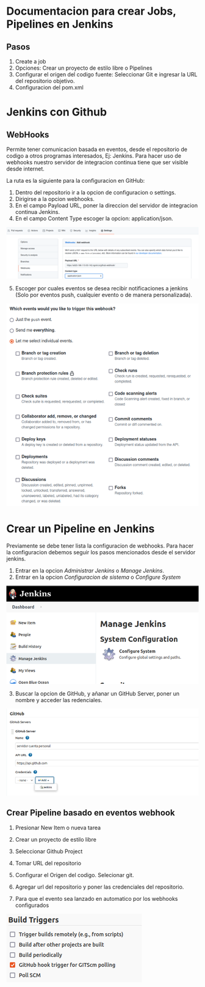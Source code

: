 # Documentacion para crear Jobs, Pipelines en Jenkins

## Pasos

1. Create a job
2. Opciones: Crear un proyecto de estilo libre o Pipelines
3. Configurar el origen del codigo fuente: Seleccionar Git e ingresar la URL del repositorio objetivo.
4. Configuracion del pom.xml


# Jenkins con Github
## WebHooks

Permite tener comunicacion basada en eventos, desde el repositorio de codigo a otros programas interesados, Ej: Jenkins.
Para hacer uso de webhooks nuestro servidor de integracion continua tiene que ser visible desde internet.

La ruta es la siguiente para la configuracion en GitHub:

1. Dentro del repositorio ir a la opcion de configuracion o settings.
2. Dirigirse a la opcion webhooks.
3. En el campo Payload URL, poner la direccion del servidor de integracion continua Jenkins.
4. En el campo Content Type escoger la opcion: application/json.

![Pasos1a4ConfiguracionWebhook](./images/pasos1a4.png)

5. Escoger por cuales eventos se desea recibir notificaciones a jenkins (Solo por eventos push, cualquier evento o de manera personalizada).

![Pasos5webhook](./images/paso5.png)


# Crear un Pipeline en Jenkins

Previamente se debe tener lista la configuracion de webhooks. Para hacer la configuracion debemos seguir los pasos mencionados desde el servidor jenkins.

1. Entrar en la opcion *Administrar Jenkins* o *Manage Jenkins*.
2. Entrar en la opcion *Configuracion de sistema* o *Configure System*

![ConfigSystem](./images/manageJenkins.png)

3. Buscar la opcion de GitHub, y añanar un GitHub Server, poner un nombre y acceder las redenciales.

![GitHubServer](./images/githubServer.png)

## Crear Pipeline basado en eventos webhook

1. Presionar New Item o nueva tarea
2. Crear un proyecto de estilo libre
3. Seleccionar Github Project
4. Tomar URL del repositorio
5. Configurar el Origen del codigo. Selecionar git.
6. Agregar url del repositorio y poner las credenciales del repositorio.

7. Para que el evento sea lanzado en automatico por los webhooks configurados

![Trigger](./images/trigger.png)
